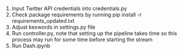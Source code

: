 1. Input Twitter API credentials into credentials.py
2. Check package requirements by running pip install -r requirements_updated.txt
3. Adjust kexwords in settings.py file
4. Run controller.py, note that setting up the pipeline takes time so this process may run for some time before starting the stream
5. Run Dash.ipynb
